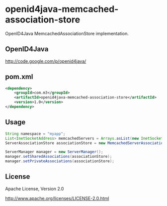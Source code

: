 openid4java-memcached-association-store
=======================================

OpenID4Java MemcachedAssociationStore implementation.

## OpenID4Java

http://code.google.com/p/openid4java/


## pom.xml

```xml
<dependency>
    <groupId>com.m3</groupId>
    <artifactId>openid4java-memcached-association-store</artifactId>
    <version>1.0</version>
</dependency>
```

## Usage

```java
String namespace = "myapp";
List<InetSocketAddress> memcachedServers = Arrays.asList(new InetSocketAddress("localhost", 11211);
ServerAssociationStore associationStore = new MemcachedServerAssociationStore(namespace, memcachedServers);

ServerManager manager = new ServerManager();
manager.setSharedAssociations(associationStore);
manager.setPrivateAssociations(associationStore);
```

## License 

Apache License, Version 2.0

http://www.apache.org/licenses/LICENSE-2.0.html

